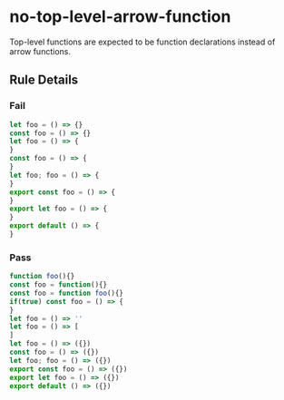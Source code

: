 <!-- prettier-ignore-start -->
# no-top-level-arrow-function

Top-level functions are expected to be function declarations instead of arrow functions.

## Rule Details

### Fail

```ts
let foo = () => {}
const foo = () => {}
let foo = () => {
}
const foo = () => {
}
let foo; foo = () => {
}
export const foo = () => {
}
export let foo = () => {
}
export default () => {
}
```

### Pass

```ts
function foo(){}
const foo = function(){}
const foo = function foo(){}
if(true) const foo = () => {
}
let foo = () => ''
let foo = () => [
]
let foo = () => ({})
const foo = () => ({})
let foo; foo = () => ({})
export const foo = () => ({})
export let foo = () => ({})
export default () => ({})
```
<!-- prettier-ignore-end -->

